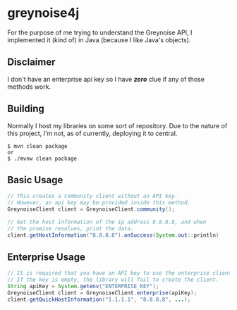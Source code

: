 # greynoise4j
For the purpose of me trying to understand
the Greynoise API, I implemented it (kind of) in
Java (because I like Java's objects).

## Disclaimer
I don't have an enterprise api key so I have
***zero*** clue if any of those methods work.

## Building
Normally I host my libraries on some sort of repository.
Due to the nature of this project, I'm not, as of currently, deploying it to central.
```
$ mvn clean package
or
$ ./mvnw clean package
```

## Basic Usage
```java
// This creates a community client without an API key.
// However, an api key may be provided inside this method.
GreynoiseClient client = GreynoiseClient.community();

// Get the host information of the ip address 8.8.8.8, and when
// the promise resolves, print the data.
client.getHostInformation("8.8.8.8").onSuccess(System.out::println)
```

## Enterprise Usage
```java
// It is required that you have an API key to use the enterprise client.
// If the key is empty, the library will fail to create the client.
String apiKey = System.getenv("ENTERPRISE_KEY");
GreynoiseClient client = GreynoiseClient.enterprise(apiKey);
client.getQuickHostInformation("1.1.1.1", "8.8.8.8", ...);
```